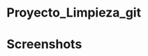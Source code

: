 # Proyecto_Limpieza_git
# Screenshots
<!-- ![PRIMER IMAGEN]("public/images/empresavirtual.jpg") -->
